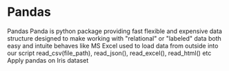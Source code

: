 # Pandas
Pandas
Panda is python package providing fast flexible and expensive data structure designed to make working with "relational" or "labeled" data both easy and intuite
behaves like MS Excel
used to load data from outside into our script
read_csv(file_path), read_json(), read_excel(), read_html() etc
Apply pandas on Iris dataset
